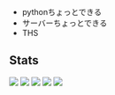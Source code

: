 - pythonちょっとできる
- サーバーちょっとできる
- THS

<!---
m4549071758/m4549071758 is a ✨ special ✨ repository because its `README.md` (this file) appears on your GitHub profile.
You can click the Preview link to take a look at your changes.
--->

## Stats
![](http://github-profile-summary-cards.vercel.app/api/cards/profile-details?username=m4549071758&theme=github)
![](http://github-profile-summary-cards.vercel.app/api/cards/repos-per-language?username=m4549071758&theme=github)
![](http://github-profile-summary-cards.vercel.app/api/cards/most-commit-language?username=m4549071758&theme=github)
![](http://github-profile-summary-cards.vercel.app/api/cards/stats?username=m4549071758&theme=github)
![](http://github-profile-summary-cards.vercel.app/api/cards/productive-time?username=m4549071758&theme=github&utcOffset=9)
